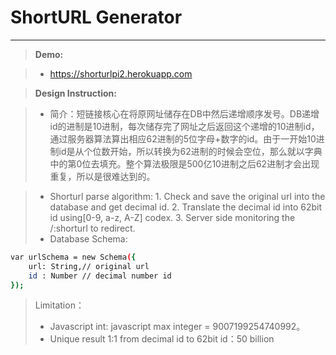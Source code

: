 ShortURL Generator
===================


----------


> **Demo:**

> - https://shorturlpi2.herokuapp.com

> **Design Instruction:**

> - 简介：短链接核心在将原网址储存在DB中然后递增顺序发号。DB递增id的进制是10进制，每次储存完了网址之后返回这个递增的10进制id，通过服务器算法算出相应62进制的5位字母+数字的id。由于一开始10进制id是从个位数开始，所以转换为62进制的时候会空位，那么就以字典中的第0位去填充。整个算法极限是500亿10进制之后62进制才会出现重复，所以是很难达到的。

> - Shorturl parse algorithm: 1. Check and save the original url into the database and get decimal id. 2. Translate the decimal id into 62bit id using[0-9, a-z, A-Z] codex. 3. Server side monitoring the /:shorturl to redirect.  
> - Database Schema: 
```sh
var urlSchema = new Schema({
    url: String,// original url
    id : Number // decimal number id
});
```

> Limitation：
> - Javascript int:  javascript max integer = 9007199254740992。
> - Unique result 1:1 from decimal id  to 62bit id：50 billion

